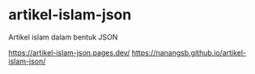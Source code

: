 # artikel-islam-json
Artikel islam dalam bentuk JSON

https://artikel-islam-json.pages.dev/
https://nanangsb.github.io/artikel-islam-json/
